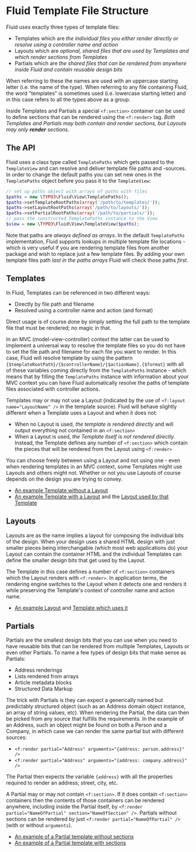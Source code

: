 Fluid Template File Structure
=============================

Fluid uses exactly three types of template files:

* Templates which are _the individual files you either render directly or resolve using a controller name and action_
* Layouts which are _optional, shared files that are used by Templates and which render sections from Templates_
* Partials which are _the shared files that can be rendered from anywhere inside Fluid and contain reusable design bits_

When referring to these the names are used with an uppercase starting letter (i.e. the name of the type). When referring to any
file containing Fluid, the word "templates" is sometimes used (i.e. lowercase starting letter) and in this case refers to all the
types above as a group.

Inside Templates and Partials a special `<f:section>` container can be used to define sections that can be rendered using the
`<f:render>` tag. _Both Templates and Partials may both contain and render sections, but Layouts may only **render** sections_.

The API
-------

Fluid uses a class type called `TemplatePaths` which gets passed to the `TemplateView` and can resolve and deliver template file
paths and -sources. In order to change the default paths you can set new ones in the `TemplatePaths` object before you pass it to
the `TemplateView`:

```php
// set up paths object with arrays of paths with files
$paths = new \TYPO3\Fluid\View\TemplatePaths();
$paths->setTemplateRootPaths(array('/path/to/templates/'));
$paths->setLayoutRootPaths(array('/path/to/layouts/'));
$paths->setPartialRootPaths(array('/path/to/partials/'));
// pass the constructed TemplatePaths instance to the View
$view = new \TYPO3\Fluid\View\TemplateView($paths);
```

Note that paths are _always defined as arrays_. In the default `TemplatePaths` implementation, Fluid supports lookups in multiple
template file locations - which is very useful if you are rendering template files from another package and wish to replace just
a few template files. By adding your own template files path _last in the paths arrays_ Fluid will check those paths _first_.

Templates
---------

In Fluid, Templates can be referenced in two different ways:

* Directly by file path and filename
* Resolved using a controller name and action (and format)

Direct usage is of course done by simply setting the full path to the template file that must be rendered; no magic in that.

In an MVC (model-view-controller) context the latter can be used to implement a universal way to resolve the template files so
you do not have to set the file path and filename for each file you want to render. In this case, Fluid will resolve template by
using the pattern `{$templateRootPath}/{$controllerName}/{$actionName}.{$format}` with all of these variables coming directly from
the `TemplatePaths` instance - which means that by filling the `TemplatePaths` instance with information about your MVC context
you can have Fluid automatically resolve the paths of template files associated with controller actions.

Templates may or may not use a Layout (indicated by the use of `<f:layout name="LayoutName" />` in the template source). Fluid
will behave slightly different when a Template uses a Layout and when it does not:

* When no Layout is used, _the template is rendered directly_ and will output everything not contained in an `<f:section>`
* When a Layout is used, _the Template itself is not rendered directly_. Instead, the Template defines any number of `<f:section>`
  which contain the pieces that will be rendered from the Layout using `<f:render>`

You can choose freely between using a Layout and not using one - even when rendering templates in an MVC context, some Templates
might use Layouts and others might not. Whether or not you use Layouts of course depends on the design you are trying to convey.

* [An example Template without a Layout](../examples/Singles/LayoutLess.html)
* [An example Template with a Layout](../examples/TemplatesA/Default/Default.html) and the
  [Layout used by that Template](../examples/LayoutsA/Default.html)

Layouts
-------

Layouts are as the name implies a layout for composing the individual bits of the design. When your design uses a shared HTML
design with just smaller pieces being interchangable (which most web applications do) your Layout can contain the container HTML
and the individual Templates can define the smaller design bits that get used by the Layout.

The Template in this case defines a number of `<f:section>` containers which the Layout renders with `<f:render>`. In application
terms, the rendering engine switches to the Layout when it detects one and renders it while preserving the Template's context of
controller name and action name.

* [An example Layout](../examples/LayoutsA/Default.html) and [Template which uses it](../examples/TemplatesA/Default/Default.html)

Partials
--------

Partials are the smallest design bits that you can use when you need to have reusable bits that can be rendered from multiple
Templates, Layouts or even other Partials. To name a few types of design bits that make sense as Partials:

* Address renderings
* Lists rendered from arrays
* Article metadata blocks
* Structured Data Markup

The trick with Partials is they can expect a generically named but predictably structured object (such as an Address domain
object instance, an array of string values, etc). When rendering the Partial, the data can then be picked from any source that
fulfills the requirements. In the example of an Address, such an object might be found on both a Person and a Company, in which
case we can render the same partial but with different sources:

* `<f:render partial="Address" arguments="{address: person.address}" />`
* `<f:render partial="Address" arguments="{address: company.address}" />`

The Partial then expects the variable `{address}` with all the properties required to render an address; street, city, etc.

A Partial may or may not contain `<f:section>`. If it does contain `<f:section>` containers then the contents of those containers
can be rendered anywhere, including inside the Partial itself, by `<f:render partial="NameOfPartial" section="NameOfSection" />`.
Partials without sections can be rendered by just `<f:render partial="NameOfPartial" />` (with or without `arguments`).

* [An example of a Partial template without sections](../examples/PartialsA/FirstPartial.html)
* [An example of a Partial template with sections](../examples/PartialsA/Structures.html)
